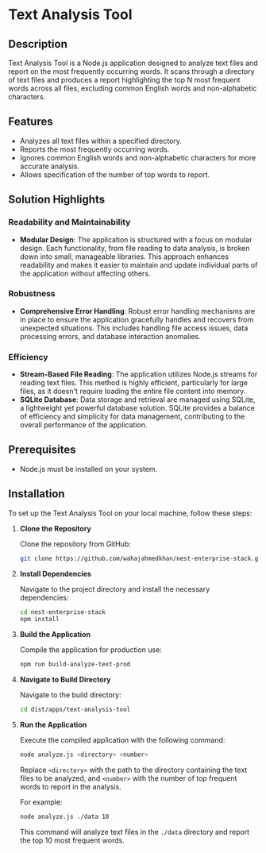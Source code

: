 # Text Analysis Tool

## Description

Text Analysis Tool is a Node.js application designed to analyze text files and report on the most frequently occurring words. It scans through a directory of text files and produces a report highlighting the top N most frequent words across all files, excluding common English words and non-alphabetic characters.

## Features

- Analyzes all text files within a specified directory.
- Reports the most frequently occurring words.
- Ignores common English words and non-alphabetic characters for more accurate analysis.
- Allows specification of the number of top words to report.

## Solution Highlights

### Readability and Maintainability

- **Modular Design**: The application is structured with a focus on modular design. Each functionality, from file reading to data analysis, is broken down into small, manageable libraries. This approach enhances readability and makes it easier to maintain and update individual parts of the application without affecting others.

### Robustness

- **Comprehensive Error Handling**: Robust error handling mechanisms are in place to ensure the application gracefully handles and recovers from unexpected situations. This includes handling file access issues, data processing errors, and database interaction anomalies.

### Efficiency

- **Stream-Based File Reading**: The application utilizes Node.js streams for reading text files. This method is highly efficient, particularly for large files, as it doesn't require loading the entire file content into memory.
- **SQLite Database**: Data storage and retrieval are managed using SQLite, a lightweight yet powerful database solution. SQLite provides a balance of efficiency and simplicity for data management, contributing to the overall performance of the application.

## Prerequisites

- Node.js must be installed on your system.

## Installation

To set up the Text Analysis Tool on your local machine, follow these steps:

1. **Clone the Repository**

   Clone the repository from GitHub:

   ```bash
   git clone https://github.com/wahajahmedkhan/nest-enterprise-stack.git
   ```

2. **Install Dependencies**

   Navigate to the project directory and install the necessary dependencies:

   ```bash
   cd nest-enterprise-stack
   npm install
   ```

3. **Build the Application**

   Compile the application for production use:

   ```bash
   npm run build-analyze-text-prod
   ```

4. **Navigate to Build Directory**

   Navigate to the build directory:

   ```bash
   cd dist/apps/text-analysis-tool
   ```

5. **Run the Application**

   Execute the compiled application with the following command:

   ```bash
   node analyze.js <directory> <number>
   ```

   Replace `<directory>` with the path to the directory containing the text files to be analyzed, and `<number>` with the number of top frequent words to report in the analysis.

   For example:

   ```bash
   node analyze.js ./data 10
   ```

   This command will analyze text files in the `./data` directory and report the top 10 most frequent words.
